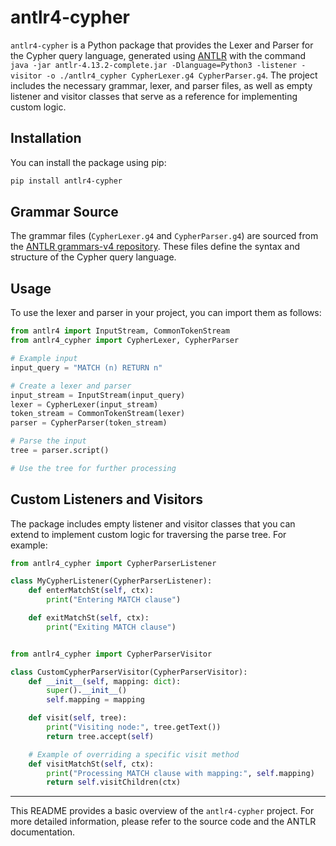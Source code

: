 # antlr4-cypher

`antlr4-cypher` is a Python package that provides the Lexer and Parser for the Cypher query language, generated using [ANTLR](https://github.com/antlr/antlr4) with the command `java -jar antlr-4.13.2-complete.jar -Dlanguage=Python3 -listener -visitor -o ./antlr4_cypher CypherLexer.g4 CypherParser.g4`. The project includes the necessary grammar, lexer, and parser files, as well as empty listener and visitor classes that serve as a reference for implementing custom logic.

## Installation

You can install the package using pip:

```bash
pip install antlr4-cypher
```

## Grammar Source

The grammar files (`CypherLexer.g4` and `CypherParser.g4`) are sourced from the [ANTLR grammars-v4 repository](https://github.com/antlr/grammars-v4/tree/master/cypher). These files define the syntax and structure of the Cypher query language.

## Usage

To use the lexer and parser in your project, you can import them as follows:

```python
from antlr4 import InputStream, CommonTokenStream
from antlr4_cypher import CypherLexer, CypherParser

# Example input
input_query = "MATCH (n) RETURN n"

# Create a lexer and parser
input_stream = InputStream(input_query)
lexer = CypherLexer(input_stream)
token_stream = CommonTokenStream(lexer)
parser = CypherParser(token_stream)

# Parse the input
tree = parser.script()

# Use the tree for further processing
```

## Custom Listeners and Visitors

The package includes empty listener and visitor classes that you can extend to implement custom logic for traversing the parse tree. For example:

```python
from antlr4_cypher import CypherParserListener

class MyCypherListener(CypherParserListener):
    def enterMatchSt(self, ctx):
        print("Entering MATCH clause")

    def exitMatchSt(self, ctx):
        print("Exiting MATCH clause")


from antlr4_cypher import CypherParserVisitor

class CustomCypherParserVisitor(CypherParserVisitor):
    def __init__(self, mapping: dict):
        super().__init__()
        self.mapping = mapping

    def visit(self, tree):
        print("Visiting node:", tree.getText())
        return tree.accept(self)

    # Example of overriding a specific visit method
    def visitMatchSt(self, ctx):
        print("Processing MATCH clause with mapping:", self.mapping)
        return self.visitChildren(ctx)
```

---

This README provides a basic overview of the `antlr4-cypher` project. For more detailed information, please refer to the source code and the ANTLR documentation.
